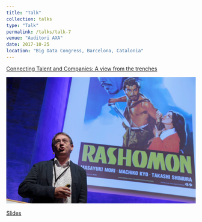 ```yaml
---
title: "Talk"
collection: talks
type: "Talk"
permalink: /talks/talk-7
venue: "Auditori AXA"
date: 2017-10-25
location: "Big Data Congress, Barcelona, Catalonia"
---
```


[Connecting Talent and Companies: A view from the trenches](https://bigdatacongress.barcelona/programa/)

![GitHub Logo](/images/bd2017-1.jpg)

[Slides](https://github.com/algorismes/algorismes.github.io/blob/master/_talks/BigDataCongress2017.pdf)
